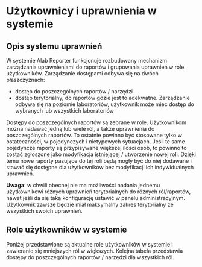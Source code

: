 # Użytkownicy i uprawnienia w systemie

## Opis systemu uprawnień

W systemie Alab Reporter funkcjonuje rozbudowany mechanizm zarządzania uprawnieniami do raportów i grupowania uprawnień
w role użytkowników. Zarządzanie dostępami odbywa się na dwóch płaszczyznach:

* dostęp do poszczególnych raportów / narzędzi
* dostęp terytorialny, do raportów gdzie jest to adekwatne. Zarządzanie odbywa się na poziomie laboratoriów, użytkownik
  może mieć dostęp do wybranych lub wszystkich laboratoriów

Dostępy do poszczególnych raportów są zebrane w role. Użytkownikom można nadawać jedną lub wiele ról, a także 
uprawnienia do poszczególnych raportów. To ostatnie powinno być stosowane tylko w ostateczności, w pojedynczych i
nietypowych sytuacjach. Jeśli te same pojedyncze raporty są przypisywane większej ilości osób, to powinno to zostać
zgłoszone jako modyfikacja istniejącej / utworzenie nowej roli. Dzięki temu nowe raporty pasujące do tej roli będą
mogły być do niej dodawane i stawać się dostępne dla użytkowników bez modyfikacji ich indywidualnych uprawnień. 

__Uwaga__: w chwili obecnej nie ma możliwości nadania jednemu użytkownikowi różnych uprawnień terytorialnych do różnych
ról/raportów, nawet jeśli da się taką konfigurację ustawić w panelu administracyjnym. Użytkownik zawsze będzie miał
maksymalny zakres terytorialny ze wszystkich swoich uprawnień.

## Role użytkowników w systemie

Poniżej przedstawione są aktualne role użytkowników w systemie i zawieranie się mniejszych ról w większych. Kolejna 
tabela przedstawia dostępy do poszczególnych raportów / narzędzi dla wszystkich ról.